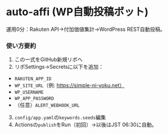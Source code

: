 # auto-affi (WP自動投稿ボット)


運用0分：Rakuten API→付加価値集計→WordPress REST自動投稿。


### 使い方要約
1. この一式をGitHub新規リポへ
2. リポSettings→Secretsに以下を追加：
- `RAKUTEN_APP_ID`
- `WP_SITE_URL`（例: https://simple-ni-yoku.net）
- `WP_USERNAME`
- `WP_APP_PASSWORD`
- （任意）`ALERT_WEBHOOK_URL`
3. `config/app.yaml`の`keywords.seeds`編集
4. Actionsの`publish`をRun（初回）→以後はJST 06:30に自動。
